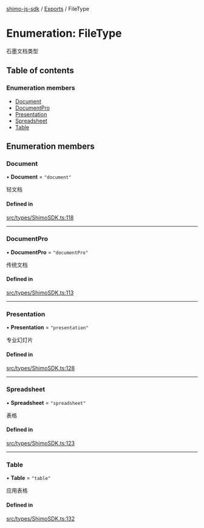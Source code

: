[shimo-js-sdk](../README.md) / [Exports](../modules.md) / FileType

# Enumeration: FileType

石墨文档类型

## Table of contents

### Enumeration members

- [Document](FileType.md#document)
- [DocumentPro](FileType.md#documentpro)
- [Presentation](FileType.md#presentation)
- [Spreadsheet](FileType.md#spreadsheet)
- [Table](FileType.md#table)

## Enumeration members

### Document

• **Document** = `"document"`

轻文档

#### Defined in

[src/types/ShimoSDK.ts:118](https://github.com/shimohq/shimo-js-sdk/blob/d29b8a1/src/types/ShimoSDK.ts#L118)

___

### DocumentPro

• **DocumentPro** = `"documentPro"`

传统文档

#### Defined in

[src/types/ShimoSDK.ts:113](https://github.com/shimohq/shimo-js-sdk/blob/d29b8a1/src/types/ShimoSDK.ts#L113)

___

### Presentation

• **Presentation** = `"presentation"`

专业幻灯片

#### Defined in

[src/types/ShimoSDK.ts:128](https://github.com/shimohq/shimo-js-sdk/blob/d29b8a1/src/types/ShimoSDK.ts#L128)

___

### Spreadsheet

• **Spreadsheet** = `"spreadsheet"`

表格

#### Defined in

[src/types/ShimoSDK.ts:123](https://github.com/shimohq/shimo-js-sdk/blob/d29b8a1/src/types/ShimoSDK.ts#L123)

___

### Table

• **Table** = `"table"`

应用表格

#### Defined in

[src/types/ShimoSDK.ts:132](https://github.com/shimohq/shimo-js-sdk/blob/d29b8a1/src/types/ShimoSDK.ts#L132)
